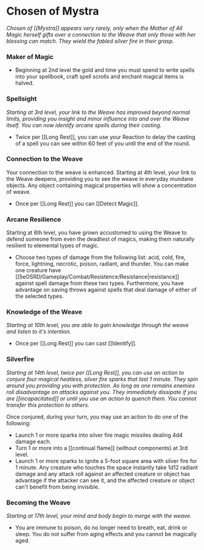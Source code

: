 # Chosen of Mystra

*Chosen of [[Mystra]] appears very rarely, only when the Mother of All Magic herself gifts over a connection to the Weave that only those with her blessing can match. They wield the fabled silver fire in their grasp.*

### Maker of Magic
- Beginning at 2nd level the gold and time you must spend to write spells into your spellbook, craft spell scrolls and enchant magical items is halved.

### Spellsight
*Starting at 3rd level, your link to the Weave has improved beyond normal limits, providing you insight and minor influence into and over the Weave itself. You can now identify arcane spells during their casting.*

- Twice per [[Long Rest]], you can use your Reaction to delay the casting of a spell you can see within 60 feet of you until the end of the round.

### Connection to the Weave
Your connection to the weave is enhanced. Starting at 4th level, your link to the Weave deepens, providing you to see the weave in everyday mundane objects. Any object containing magical properties will show a concentration of weave.

- Once per [[Long Rest]] you can [[Detect Magic]].

### Arcane Resilience
Starting at 6th level, you have grown accustomed to using the Weave to defend someone from even the deadliest of magics, making them naturally resilient to elemental types of magic.

- Choose two types of damage from the following list: acid, cold, fire, force, lightning, necrotic, poison, radiant, and thunder. You can make one creature have [[5eOSRD/Gameplay/Combat/Resistence/Resistance|resistance]] against spell damage from these two types. Furthermore, you have advantage on saving throws against spells that deal damage of either of the selected types.

### Knowledge of the Weave
*Starting at 10th level, you are able to gain knowledge through the weave and listen to it's intention.*

- Once per [[Long Rest]] you can cast [[Identify]].

### Silverfire
*Starting at 14th level, twice per [[Long Rest]], you can use an action to conjure four magical heatless, silver fire sparks that last 1 minute. They spin around you providing you with protection. As long as one remains enemies roll disadvantage on attacks against you. They immediately dissipate if you are [[incapacitated]] or until you use an action to quench them. You cannot transfer this protection to others.*

Once conjured, during your turn, you may use an action to do one of the following:
- Launch 1 or more sparks into silver fire magic missiles dealing 4d4 damage each.
- Turn 1 or more into a [[continual flame]] (without components) at 3rd level.
- Launch 1 or more sparks to ignite a 5-foot square area with silver fire for 1 minute. Any creature who touches the space instantly take 1d12 radiant damage and any attack roll against an affected creature or object has advantage if the attacker can see it, and the affected creature or object can't benefit from being invisible.

### Becoming the Weave
*Starting at 17th level, your mind and body begin to merge with the weave.*

- You are immune to poison, do no longer need to breath, eat, drink or sleep. You do not suffer from aging effects and you cannot be magically aged.